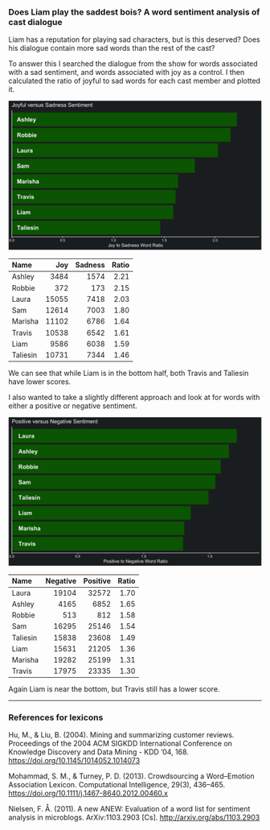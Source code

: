 
### Does Liam play the saddest bois? A word sentiment analysis of cast dialogue

Liam has a reputation for playing sad characters, but is this deserved?
Does his dialogue contain more sad words than the rest of the cast?

To answer this I searched the dialogue from the show for words
associated with a sad sentiment, and words associated with joy as a
control. I then calculated the ratio of joyful to sad words for each
cast member and plotted it.

![joyful vs sad](../plots/joySadPlot.png)

| Name     |   Joy | Sadness | Ratio |
| :------- | ----: | ------: | ----: |
| Ashley   |  3484 |    1574 |  2.21 |
| Robbie   |   372 |     173 |  2.15 |
| Laura    | 15055 |    7418 |  2.03 |
| Sam      | 12614 |    7003 |  1.80 |
| Marisha  | 11102 |    6786 |  1.64 |
| Travis   | 10538 |    6542 |  1.61 |
| Liam     |  9586 |    6038 |  1.59 |
| Taliesin | 10731 |    7344 |  1.46 |

We can see that while Liam is in the bottom half, both Travis and
Taliesin have lower scores.

I also wanted to take a slightly different approach and look at for
words with either a positive or negative sentiment.

![positive vs negative](../plots/positiveNegativePlot.png)

| Name     | Negative | Positive | Ratio |
| :------- | -------: | -------: | ----: |
| Laura    |    19104 |    32572 |  1.70 |
| Ashley   |     4165 |     6852 |  1.65 |
| Robbie   |      513 |      812 |  1.58 |
| Sam      |    16295 |    25146 |  1.54 |
| Taliesin |    15838 |    23608 |  1.49 |
| Liam     |    15631 |    21205 |  1.36 |
| Marisha  |    19282 |    25199 |  1.31 |
| Travis   |    17975 |    23335 |  1.30 |

Again Liam is near the bottom, but Travis still has a lower score.

-----

### References for lexicons

Hu, M., & Liu, B. (2004). Mining and summarizing customer reviews.
Proceedings of the 2004 ACM SIGKDD International Conference on Knowledge
Discovery and Data Mining - KDD ’04, 168.
<https://doi.org/10.1145/1014052.1014073>

Mohammad, S. M., & Turney, P. D. (2013). Crowdsourcing a Word–Emotion
Association Lexicon. Computational Intelligence, 29(3), 436–465.
<https://doi.org/10.1111/j.1467-8640.2012.00460.x>

Nielsen, F. Å. (2011). A new ANEW: Evaluation of a word list for
sentiment analysis in microblogs. ArXiv:1103.2903 \[Cs\].
<http://arxiv.org/abs/1103.2903>
